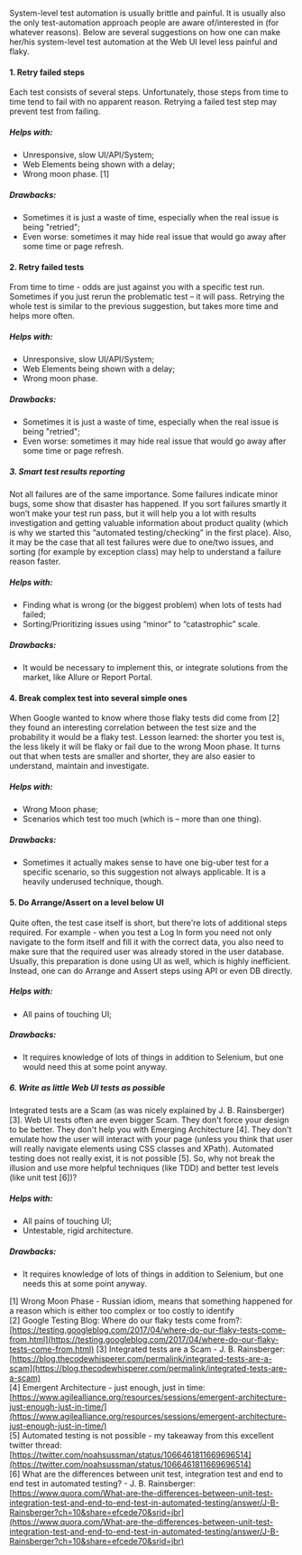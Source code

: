 System-level test automation is usually brittle and painful. It is usually also the only test-automation approach people are aware of/interested in (for whatever reasons). Below are several suggestions on how one can make her/his system-level test automation at the Web UI level less painful and flaky.

#### 1. Retry failed steps
Each test consists of several steps. Unfortunately, those steps from time to time tend to fail with no apparent reason. Retrying a failed test step may prevent test from failing.

##### Helps with:

  * Unresponsive, slow UI/API/System;
  * Web Elements being shown with a delay;
  * Wrong moon phase. [1]

##### Drawbacks:

  * Sometimes it is just a waste of time, especially when the real issue is being "retried";
  * Even worse: sometimes it may hide real issue that would go away after some time or page refresh.

#### 2. Retry failed tests
From time to time - odds are just against you with a specific test run. Sometimes if you just rerun the problematic test – it will pass. Retrying the whole test is similar to the previous suggestion, but takes more time and helps more often.

##### Helps with:

  * Unresponsive, slow UI/API/System;
  * Web Elements being shown with a delay;
  * Wrong moon phase.

##### Drawbacks:

  * Sometimes it is just a waste of time, especially when the real issue is being "retried";
  * Even worse: sometimes it may hide real issue that would go away after some time or page refresh.

##### 3. Smart test results reporting
Not all failures are of the same importance. Some failures indicate minor bugs, some show that disaster has happened. If you sort failures smartly it won’t make your test run pass, but it will help you a lot with results investigation and getting valuable information about product quality (which is why we started this “automated testing/checking” in the first place). Also, it may be the case that all test failures were due to one/two issues, and sorting (for example by exception class) may help to understand a failure reason faster.

##### Helps with:

  * Finding what is wrong (or the biggest problem) when lots of tests had failed;
  * Sorting/Prioritizing issues using “minor” to “catastrophic” scale.

##### Drawbacks:

  * It would be necessary to implement this, or integrate solutions from the market, like Allure or Report Portal.

#### 4. Break complex test into several simple ones
When Google wanted to know where those flaky tests did come from [2] they found an interesting correlation between the test size and the probability it would be a flaky test. Lesson learned: the shorter you test is, the less likely it will be flaky or fail due to the wrong Moon phase. It turns out that when tests are smaller and shorter, they are also easier to understand, maintain and investigate.

##### Helps with:

  * Wrong Moon phase;
  * Scenarios which test too much (which is – more than one thing).

##### Drawbacks:

  * Sometimes it actually makes sense to have one big-uber test for a specific scenario, so this suggestion not always applicable. It is a heavily underused technique, though.

#### 5. Do Arrange/Assert on a level below UI
Quite often, the test case itself is short, but there're lots of additional steps required. For example - when you test a Log In form you need not only navigate to the form itself and fill it with the correct data, you also need to make sure that the required user was already stored in the user database. Usually, this preparation is done using UI as well, which is highly inefficient. Instead, one can do Arrange and Assert steps using API or even DB directly.

##### Helps with:

  * All pains of touching UI;

##### Drawbacks:

  * It requires knowledge of lots of things in addition to Selenium, but one would need this at some point anyway.

##### 6. Write as little Web UI tests as possible
Integrated tests are a Scam (as was nicely explained by J. B. Rainsberger) [3]. Web UI tests often are even bigger Scam. They don't force your design to be better. They don't help you with Emerging Architecture [4]. They don't emulate how the user will interact with your page (unless you think that user will really navigate elements using CSS classes and XPath). Automated testing does not really exist, it is not possible [5].  So, why not break the illusion and use more helpful techniques (like TDD) and better test levels (like unit test [6])?

##### Helps with:

  * All pains of touching UI;
  * Untestable, rigid architecture.

##### Drawbacks:

  * It requires knowledge of lots of things in addition to Selenium, but one needs this at some point anyway.


[1] Wrong Moon Phase - Russian idiom, means that something happened for a reason which is either too complex or too costly to identify  
[2] Google Testing Blog: Where do our flaky tests come from?: [https://testing.googleblog.com/2017/04/where-do-our-flaky-tests-come-from.html](https://testing.googleblog.com/2017/04/where-do-our-flaky-tests-come-from.html) 
[3] Integrated tests are a Scam - J. B. Rainsberger: [https://blog.thecodewhisperer.com/permalink/integrated-tests-are-a-scam](https://blog.thecodewhisperer.com/permalink/integrated-tests-are-a-scam)  
[4] Emergent Architecture - just enough, just in time: [https://www.agilealliance.org/resources/sessions/emergent-architecture-just-enough-just-in-time/](https://www.agilealliance.org/resources/sessions/emergent-architecture-just-enough-just-in-time/)  
[5] Automated testing is not possible - my takeaway from this excellent twitter thread: [https://twitter.com/noahsussman/status/1066461811669696514](https://twitter.com/noahsussman/status/1066461811669696514)  
[6] What are the differences between unit test, integration test and end to end test in automated testing? - J. B. Rainsberger: [https://www.quora.com/What-are-the-differences-between-unit-test-integration-test-and-end-to-end-test-in-automated-testing/answer/J-B-Rainsberger?ch=10&share=efcede70&srid=jbr](https://www.quora.com/What-are-the-differences-between-unit-test-integration-test-and-end-to-end-test-in-automated-testing/answer/J-B-Rainsberger?ch=10&share=efcede70&srid=jbr)